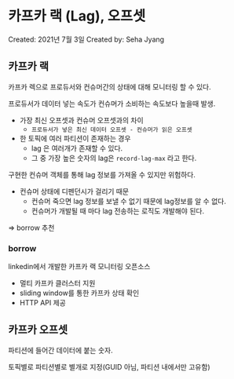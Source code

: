 # 카프카 랙 (Lag), 오프셋

Created: 2021년 7월 3일
Created by: Seha Jyang

## 카프카 랙

카프카 렉으로 프로듀서와 컨슈머간의 상태에 대해 모니터링 할 수 있다.

프로듀서가 데이터 넣는 속도가 컨슈머가 소비하는 속도보다 높을때 발생.

- 가장 최신 오프셋과 컨슈머 오프셋과의 차이
    - `프로듀서가 넣은 최신 데이터 오프셋 - 컨슈머가 읽은 오프셋`
- 한 토픽에 여러 파티션이 존재하는 경우
    - lag 은 여러개가 존재할 수 있다.
    - 그 중 가장 높은 숫자의 lag은 `record-lag-max` 라고 한다.

구현한 컨슈머 객체를 통해 lag 정보를 가져올 수 있지만 위험하다.

- 컨슈머 상태에 디펜던시가 걸리기 때문
    - 컨슈머 죽으면 lag 정보를 보낼 수 없기 때문에 lag정보를 알 수 없다.
    - 컨슈머가 개발될 때 마다 lag 전송하는 로직도 개발해야 된다.

⇒ borrow 추천

### borrow

linkedin에서 개발한 카프카 랙 모니터링 오픈소스

- 멀티 카프카 클러스터 지원
- sliding window를 통한 카프카 상태 확인
- HTTP API 제공

## 카프카 오프셋

파티션에 들어간 데이터에 붙는 숫자.

토픽별로 파티션별로 별개로 지정(GUID 아님, 파티션 내에서만 고유함)